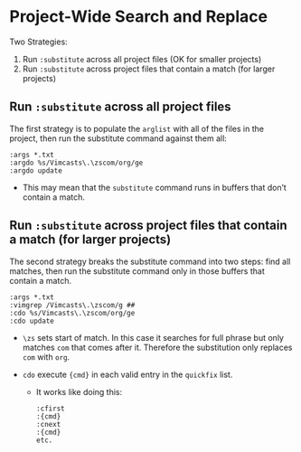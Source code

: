 # Project-Wide Search and Replace

Two Strategies:

  1. Run `:substitute` across all project files (OK for smaller projects)
  1. Run `:substitute` across project files that contain a match (for larger projects)


## Run `:substitute` across all project files

The first strategy is to populate the `arglist` with all of the files in the
project, then run the substitute command against them all:

  ```vim
  :args *.txt
  :argdo %s/Vimcasts\.\zscom/org/ge
  :argdo update
  ```

- This may mean that the `substitute` command runs in buffers that don’t contain
a match.


## Run `:substitute` across project files that contain a match (for larger projects)

The second strategy breaks the substitute command into two steps: find all
matches, then run the substitute command only in those buffers that contain a
match.

  ```vim
  :args *.txt
  :vimgrep /Vimcasts\.\zscom/g ##
  :cdo %s/Vimcasts\.\zscom/org/ge
  :cdo update
  ```

  - `\zs` sets start of match. In this case it searches for full phrase but only
  matches `com` that comes after it. Therefore the substitution only replaces
  `com` with `org`.

- `cdo` execute `{cmd}` in each valid entry in the `quickfix` list.
  - It works like doing this:

    ```vim
    :cfirst
    :{cmd}
    :cnext
    :{cmd}
    etc.
    ```
